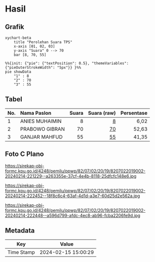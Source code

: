 # Hasil

## Grafik

```mermaid
xychart-beta
    title "Perolehan Suara TPS"
    x-axis [01, 02, 03]
    y-axis "Suara" 0 --> 70
    bar [8, 70, 55]
```

```mermaid
%%{init: {"pie": {"textPosition": 0.5}, "themeVariables": {"pieOuterStrokeWidth": "5px"}} }%%
pie showData
    "1" : 8
    "2" : 70
    "3" : 55
```

## Tabel

| No. | Nama Paslon    | Suara | Suara (raw) | Persentase |
|:--- |:-------------- | -----:| -----------:| ----------:|
| 1   | ANIES MUHAIMIN | 8     | [8][p-1]    | 6,02       |
| 2   | PRABOWO GIBRAN | 70    | [70][p-2]   | 52,63      |
| 3   | GANJAR MAHFUD  | 55    | [55][p-3]   | 41,35      |


[p-1]: https://github.com/gigit-pemilu/pemilu-2024-82-maluku-utara/blob/main/pilpres/hitung-suara/sub/82-maluku-utara/sub/07-pulau-morotai/sub/02-morotai-selatan-barat/sub/2019-cio-maloleo/sub/002-tps/sub/paslon-1.txt
[p-2]: https://github.com/gigit-pemilu/pemilu-2024-82-maluku-utara/blob/main/pilpres/hitung-suara/sub/82-maluku-utara/sub/07-pulau-morotai/sub/02-morotai-selatan-barat/sub/2019-cio-maloleo/sub/002-tps/sub/paslon-2.txt
[p-3]: https://github.com/gigit-pemilu/pemilu-2024-82-maluku-utara/blob/main/pilpres/hitung-suara/sub/82-maluku-utara/sub/07-pulau-morotai/sub/02-morotai-selatan-barat/sub/2019-cio-maloleo/sub/002-tps/sub/paslon-3.txt

## Foto C Plano

https://sirekap-obj-formc.kpu.go.id/4248/pemilu/ppwp/82/07/02/20/19/8207022019002-20240214-221229--a263355e-37cf-4e4b-8118-25dfcfc148e6.jpg

https://sirekap-obj-formc.kpu.go.id/4248/pemilu/ppwp/82/07/02/20/19/8207022019002-20240214-222452--18f8c6c4-63af-4d1d-a3e7-60d25d2e562a.jpg

https://sirekap-obj-formc.kpu.go.id/4248/pemilu/ppwp/82/07/02/20/19/8207022019002-20240214-222448--a596d799-afdc-4ec8-ab96-fcba2206fe9d.jpg


## Metadata

| Key        | Value               |
| ---------- | ------------------- |
| Time Stamp | 2024-02-15 15:00:29 |



